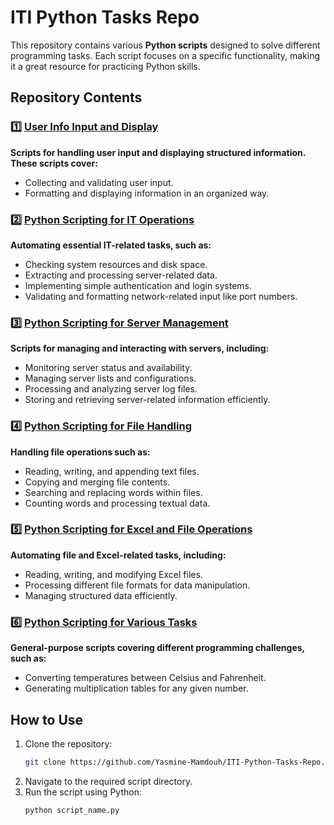 # ITI Python Tasks Repo  

This repository contains various **Python scripts** designed to solve different programming tasks. Each script focuses on a specific functionality, making it a great resource for practicing Python skills.  

## Repository Contents  

### 1️⃣ [User Info Input and Display](https://github.com/Yasmine-Mamdouh/ITI-Python-Tasks-Repo/tree/master/Py-Day-1)  
**Scripts for handling user input and displaying structured information. These scripts cover:**
- Collecting and validating user input.  
- Formatting and displaying information in an organized way.

### 2️⃣ [Python Scripting for IT Operations](https://github.com/Yasmine-Mamdouh/ITI-Python-Tasks-Repo/tree/master/Py-Day-2)  
**Automating essential IT-related tasks, such as:**
- Checking system resources and disk space.  
- Extracting and processing server-related data.  
- Implementing simple authentication and login systems.  
- Validating and formatting network-related input like port numbers.  

### 3️⃣ [Python Scripting for Server Management](https://github.com/Yasmine-Mamdouh/ITI-Python-Tasks-Repo/tree/master/Py-Day-3)  
**Scripts for managing and interacting with servers, including:**  
- Monitoring server status and availability.  
- Managing server lists and configurations.  
- Processing and analyzing server log files.  
- Storing and retrieving server-related information efficiently. 

### 4️⃣ [Python Scripting for File Handling](https://github.com/Yasmine-Mamdouh/ITI-Python-Tasks-Repo/tree/master/Py-Day-4)  
**Handling file operations such as:**
- Reading, writing, and appending text files.  
- Copying and merging file contents.  
- Searching and replacing words within files.  
- Counting words and processing textual data.   

### 5️⃣ [Python Scripting for Excel and File Operations](https://github.com/Yasmine-Mamdouh/ITI-Python-Tasks-Repo/tree/master/Py-Day-5)  
**Automating file and Excel-related tasks, including:**
- Reading, writing, and modifying Excel files.  
- Processing different file formats for data manipulation.  
- Managing structured data efficiently.    

### 6️⃣ [Python Scripting for Various Tasks](https://github.com/Yasmine-Mamdouh/ITI-Python-Tasks-Repo/tree/master/Others)  
**General-purpose scripts covering different programming challenges, such as:**
- Converting temperatures between Celsius and Fahrenheit.  
- Generating multiplication tables for any given number.   

## How to Use  
1. Clone the repository:  
   ```bash
   git clone https://github.com/Yasmine-Mamdouh/ITI-Python-Tasks-Repo.git
   ```  
2. Navigate to the required script directory.  
3. Run the script using Python:  
   ```bash
   python script_name.py
   ```  
